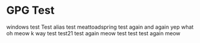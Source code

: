 # GPG Test

windows test
Test alias
test meattoadspring
test again
and again
yep
what
oh
meow
k
way
test
test21
test
again
meow
test
test
test
again
meow
